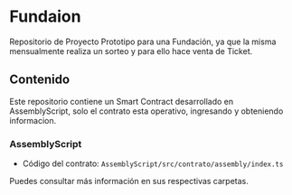 # Fundaion
Repositorio de Proyecto Prototipo para una Fundación, ya que la misma mensualmente realiza un sorteo y para ello hace venta de Ticket.

## Contenido

Este repositorio contiene un Smart Contract desarrollado en AssemblyScript, solo el contrato esta operativo, ingresando y obteniendo informacion.


### AssemblyScript

* Código del contrato: `AssemblyScript/src/contrato/assembly/index.ts`


Puedes consultar más información en sus respectivas carpetas.